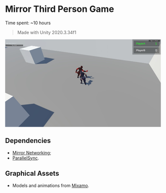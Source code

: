 # Mirror Third Person Game

Time spent: ~10 hours

> Made with Unity 2020.3.34f1

![Screenshot](Documentation/screenshot.jpg)

## Dependencies

- [Mirror Networking](https://mirror-networking.com/);
- [ParallelSync](https://github.com/VeriorPies/ParrelSync).


## Graphical Assets

- Models and animations from [Mixamo](https://www.mixamo.com/).
